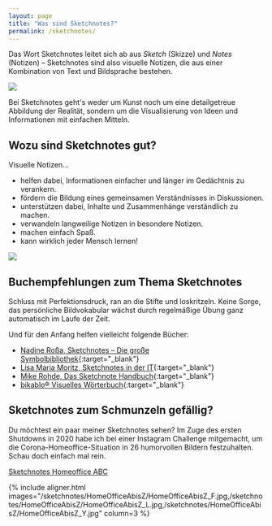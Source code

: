 ```yaml
---
layout: page
title: "Was sind Sketchnotes?"
permalink: /sketchnotes/
---
```


Das Wort Sketchnotes leitet sich ab aus *Sketch* (Skizze) und *Notes* (Notizen) –
Sketchnotes sind also visuelle Notizen, die aus einer Kombination von Text und
Bildsprache bestehen.

![]({{site.baseurl}}/assets/img/sketchnotes/sketchnotes-ideen.jpg)

Bei Sketchnotes geht's weder um Kunst noch um eine detailgetreue Abbildung der
Realität, sondern um die Visualisierung von Ideen und Informationen mit
einfachen Mitteln.

## Wozu sind Sketchnotes gut?

Visuelle Notizen...

- helfen dabei, Informationen einfacher und länger im Gedächtnis zu verankern.
- fördern die Bildung eines gemeinsamen Verständnisses in Diskussionen.
- unterstützen dabei, Inhalte und Zusammenhänge verständlich zu machen.
- verwandeln langweilige Notizen in besondere Notizen.
- machen einfach Spaß.
- kann wirklich jeder Mensch lernen!

![]({{site.baseurl}}/assets/img/sketchnotes/sketchnotes-wozu.jpg)

## Buchempfehlungen zum Thema Sketchnotes

Schluss mit Perfektionsdruck, ran an die Stifte und loskritzeln. Keine Sorge,
das persönliche Bildvokabular wächst durch regelmäßige Übung ganz automatisch im
Laufe der Zeit.

Und für den Anfang helfen vielleicht folgende Bücher:

- [Nadine Roßa, Sketchnotes – Die große Symbolbibliothek](https://www.topp-kreativ.de/sketchnotes.-die-grosse-symbol-bibliothek-8389?awc=16927_1612031527_7588b7c30250444343290e783a15b5b3){:target="\_blank"}
- [Lisa Maria Moritz, Sketchnotes in der IT](https://dpunkt.de/produkt/sketchnotes-in-der-it/){:target="\_blank"}
- [Mike Rohde, Das Sketchnote Handbuch](https://www.hugendubel.de/de/buch_kartoniert/mike_rohde-das_sketchnote_handbuch-21469734-produkt-details.html){:target="\_blank"}
- [bikablo® Visuelles Wörterbuch](https://de.neuland.com/literatur/fachbuecher/bikablo-2.0.html){:target="\_blank"}

## Sketchnotes zum Schmunzeln gefällig?

Du möchtest ein paar meiner Sketchnotes sehen? Im Zuge des ersten Shutdowns
in 2020 habe ich bei einer Instagram Challenge mitgemacht, um die
Corona-Homeoffice-Situation in 26 humorvollen Bildern festzuhalten. Schau doch
einfach mal rein.

<a class="button" href="https://www.gedankenshift.de/perspektive/2020/12/23/rueckblick-corona-jahr-2020-im-home-office.html" target="_blank">
  <i class="fa fa-pencil-square-o fa-fw"></i> Sketchnotes Homeoffice ABC
</a>

{% include aligner.html images="/sketchnotes/HomeOfficeAbisZ/HomeOfficeAbisZ_F.jpg,/sketchnotes/HomeOfficeAbisZ/HomeOfficeAbisZ_L.jpg,/sketchnotes/HomeOfficeAbisZ/HomeOfficeAbisZ_Y.jpg" column=3 %}
